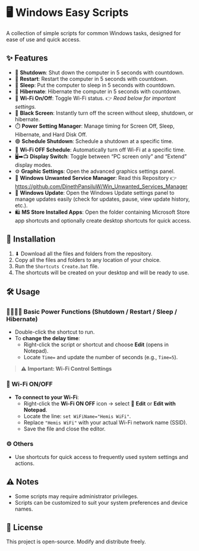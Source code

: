 # 🖥️ Windows Easy Scripts

A collection of simple scripts for common Windows tasks, designed for ease of use and quick access.

## ✨ Features
- 🔴 **Shutdown**: Shut down the computer in 5 seconds with countdown.
- 🔁 **Restart**: Restart the computer in 5 seconds with countdown.
- 🌙 **Sleep**: Put the computer to sleep in 5 seconds with countdown.
- 🌌 **Hibernate**: Hibernate the computer in 5 seconds with countdown.
- 📶 **Wi-Fi On/Off**: Toggle Wi-Fi status. 👉 *Read below for important settings.*
- 🖤 **Black Screen**: Instantly turn off the screen without sleep, shutdown, or hibernate.
- ⏱️ **Power Setting Manager**: Manage timing for Screen Off, Sleep, Hibernate, and Hard Disk Off.
- 🟢 **Schedule Shutdown**: Schedule a shutdown at a specific time.
- 📴 **Wi-Fi OFF Schedule**: Automatically turn off Wi-Fi at a specific time.
- 🖥️➡️📺 **Display Switch**: Toggle between “PC screen only” and “Extend” display modes.
- ⚙️ **Graphic Settings**: Open the advanced graphics settings panel.
- 🐞 **Windows Unwanted Service Manager**: Read this Repository 👉 https://github.com/DinethPansiluW/Win_Unwanted_Services_Manager
- 🔄 **Windows Update**: Open the Windows Update settings panel to manage updates easily (check for updates, pause, view update history, etc.).
- 🛍️ **MS Store Installed Apps**: Open the folder containing Microsoft Store app shortcuts and optionally create desktop shortcuts for quick access.

## 📁 Installation

1. ⬇ Download all the files and folders from the repository.  
2. Copy all the files and folders to any location of your choice.  
3. Run the `Shortcuts Create.bat` file.  
4. The shortcuts will be created on your desktop and will be ready to use.

## 🛠️ Usage

### 🔴🔁🌙🌌 Basic Power Functions (Shutdown / Restart / Sleep / Hibernate)
- Double-click the shortcut to run.
- To **change the delay time**:  
  - Right-click the script or shortcut and choose **Edit** (opens in Notepad).  
  - Locate `Time=` and update the number of seconds (e.g., `Time=5`).

> ⚠️ **Important: Wi-Fi Control Settings**

### 📶 Wi-Fi ON/OFF
- **To connect to your Wi-Fi**:
  - Right-click the **Wi-Fi ON OFF** icon → select 📝 **Edit** or **Edit with Notepad**.
  - Locate the line: `set WiFiName="Hemis WiFi"`.
  - Replace `"Hemis WiFi"` with your actual Wi-Fi network name (SSID).
  - Save the file and close the editor.

### ⚙️ Others
- Use shortcuts for quick access to frequently used system settings and actions.

## ⚠️ Notes
- Some scripts may require administrator privileges.
- Scripts can be customized to suit your system preferences and device names.

## 📜 License
This project is open-source. Modify and distribute freely.
